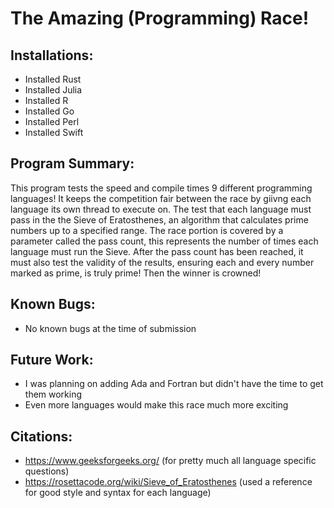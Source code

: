 # The Amazing (Programming) Race!
## Installations:
- Installed Rust
- Installed Julia
- Installed R
- Installed Go
- Installed Perl
- Installed Swift

## Program Summary:
This program tests the speed and compile times 9 different programming languages! It keeps the competition fair between the race by giivng each language its own thread
to execute on. The test that each language must pass in the the Sieve of Eratosthenes, an algorithm that calculates prime numbers up to a specified range. The race portion is covered by a parameter called the pass count, this represents the number of times each language must run the Sieve. After the pass count has been reached, it must also test the validity of the results, ensuring each and every number marked as prime, is truly prime! Then the winner is crowned!

## Known Bugs:
- No known bugs at the time of submission
## Future Work:
- I was planning on adding Ada and Fortran but didn't have the time to get them working
- Even more languages would make this race much more exciting

## Citations:
- https://www.geeksforgeeks.org/        (for pretty much all language specific questions)
- https://rosettacode.org/wiki/Sieve_of_Eratosthenes    (used a reference for good style and syntax for each language)
